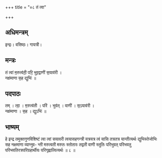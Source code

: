+++
title = "०८ तं त्वा"

+++
## अधिमन्त्रम्
इन्द्रः। वसिष्ठः। गायत्री।

## मन्त्रः
तं त्वा॑ म॒रुत्व॑ती॒ परि॒ भुव॒द्वाणी॑ स॒याव॑री ।  
नक्ष॑माणा स॒ह द्युभिः॑ ॥

## पदपाठः
तम् । त्वा॒ । म॒रुत्व॑ती । परि॑ । भुव॑त् । वाणी॑ । स॒ऽयाव॑री ।  
नक्ष॑माणा । स॒ह । द्युऽभिः॑ ॥

## भाष्यम्
हे इन्द्र तमुक्तगुणविशिष्टं त्वा त्वां सयावरी त्वयासहगन्त्री यत्रयत्र त्वं यासि तत्रतत्र यान्तीत्यर्थः द्युभिस्तेजोभिः सह नक्षमाणा व्याप्नुव- न्ती मरुत्वती मरुतः स्तोतारः तद्वती वाणी स्तुतिः परिभुवत् परिभवतु परिभवतिरत्रपरिग्रहार्थीयः परिगृह्णात्वित्यर्थः ॥ ८ ॥